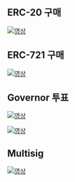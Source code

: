 ## ERC-20 구매 
[![영상](http://img.youtube.com/vi/wWQrXUYbtTc/0.jpg)](https://youtu.be/wWQrXUYbtTc)

## ERC-721 구매 
[![영상](http://img.youtube.com/vi/cklMtFNi7Qk/0.jpg)](https://youtu.be/cklMtFNi7Qk)

## Governor 투표 
[![영상](http://img.youtube.com/vi/VnLbsRpNx0U/0.jpg)](https://youtu.be/VnLbsRpNx0U)

[![영상](http://img.youtube.com/vi/1vrhKf4tMwA/0.jpg)](https://youtu.be/1vrhKf4tMwA)

## Multisig 
[![영상](http://img.youtube.com/vi/s1QSuxQS6mI/0.jpg)](https://youtu.be/s1QSuxQS6mI)